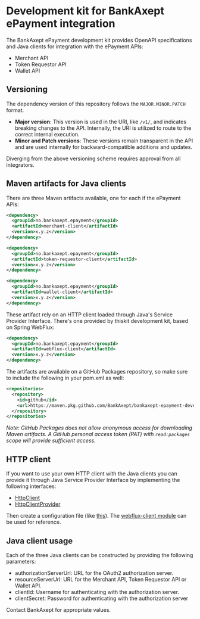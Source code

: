 # Development kit for BankAxept ePayment integration

The BankAxept ePayment development kit provides OpenAPI specifications and Java clients for integration with the
ePayment APIs:
* Merchant API
* Token Requestor API
* Wallet API

## Versioning

The dependency version of this repository follows the `MAJOR.MINOR.PATCH` format.

* **Major version**: This version is used in the URI, like `/v1/`, and indicates breaking changes to the API. Internally, the URI is utilized to route to the correct internal execution.
* **Minor and Patch versions**: These versions remain transparent in the API and are used internally for backward-compatible additions and updates.

Diverging from the above versioning scheme requires approval from all integrators.

## Maven artifacts for Java clients

There are three Maven artifacts available, one for each if the ePayment APIs:
```xml
<dependency>
  <groupId>no.bankaxept.epayment</groupId>
  <artifactId>merchant-client</artifactId>
  <version>x.y.z</version>
</dependency>

<dependency>
  <groupId>no.bankaxept.epayment</groupId>
  <artifactId>token-requestor-client</artifactId>
  <version>x.y.z</version>
</dependency>

<dependency>
  <groupId>no.bankaxept.epayment</groupId>
  <artifactId>wallet-client</artifactId>
  <version>x.y.z</version>
</dependency>
```
These artifact rely on an HTTP client loaded through Java's Service Provider Interface. There's one provided by thiskit
development kit, based on Spring WebFlux:
```xml
<dependency>
  <groupId>no.bankaxept.epayment</groupId>
  <artifactId>webflux-client</artifactId>
  <version>x.y.z</version>
</dependency>
```
The artifacts are available on a GitHub Packages repository, so make sure to include the following in your pom.xml as
well:
```xml
<repositories>
  <repository>
    <id>github</id>
    <url>https://maven.pkg.github.com/BankAxept/bankaxept-epayment-development-kit</url>
  </repository>
</repositories>
```
_Note: GitHub Packages does not allow anonymous access for downloading Maven artifacts. A GitHub personal access
token (PAT) with `read:packages` scope will provide sufficient access._

## HTTP client

If you want to use your own HTTP client with the Java clients you can provide it through Java Service Provider Interface
by implementing the following interfaces:
* [HttpClient](java/base-client/src/main/java/no/bankaxept/epayment/client/base/http/HttpClient.java)
* [HttpClientProvider](java/base-client/src/main/java/no/bankaxept/epayment/client/base/spi/HttpClientProvider.java)

Then create a configuration file (like [this](java/webflux-client/src/main/resources/META-INF/services/no.bankaxept.epayment.client.base.spi.HttpClientProvider)). The [webflux-client module](java/webflux-client) can be used for reference.

## Java client usage

Each of the three Java clients can be constructed by providing the following parameters:
* authorizationServerUrl: URL for the OAuth2 authorization server.
* resourceServerUrl: URL for the Merchant API, Token Requestor API or Wallet API.
* clientId: Username for authenticating with the authorization server.
* clientSecret: Password for authenticating with the authorization server

Contact BankAxept for appropriate values.
